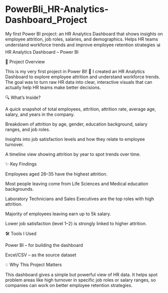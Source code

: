 # PowerBIi_HR-Analytics-Dashboard_Project
My first Power BI project: an HR Analytics Dashboard that shows insights on employee attrition, job roles, salaries, and demographics. Helps HR teams understand workforce trends and improve employee retention strategies
📊 HR Analytics Dashboard – Power BI

📌 Project Overview

This is my very first project in Power BI! 🚀 I created an HR Analytics Dashboard to explore employee attrition and understand workforce trends. The goal was to turn raw HR data into clear, interactive visuals that can actually help HR teams make better decisions.

🔍 What’s Inside?

A quick snapshot of total employees, attrition, attrition rate, average age, salary, and years in the company.

Breakdown of attrition by age, gender, education background, salary ranges, and job roles.

Insights into job satisfaction levels and how they relate to employee turnover.

A timeline view showing attrition by year to spot trends over time.

✨ Key Findings

Employees aged 26–35 have the highest attrition.

Most people leaving come from Life Sciences and Medical education backgrounds.

Laboratory Technicians and Sales Executives are the top roles with high attrition.

Majority of employees leaving earn up to 5k salary.

Lower job satisfaction (level 1–2) is strongly linked to higher attrition.

🛠️ Tools I Used

Power BI – for building the dashboard

Excel/CSV – as the source dataset

💡 Why This Project Matters

This dashboard gives a simple but powerful view of HR data. It helps spot problem areas like high turnover in specific job roles or salary ranges, so companies can work on better employee retention strategies.
